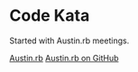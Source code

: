Code Kata
==========

Started with Austin.rb meetings.

[Austin.rb](http://austinrb.org)
[Austin.rb on GitHub](http://github.com/austin-rb)
